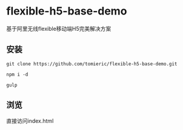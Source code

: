 # flexible-h5-base-demo
基于阿里无线flexible移动端H5完美解决方案

## 安装

    git clone https://github.com/tomieric/flexible-h5-base-demo.git

    npm i -d

    gulp

## 浏览

   直接访问index.html
